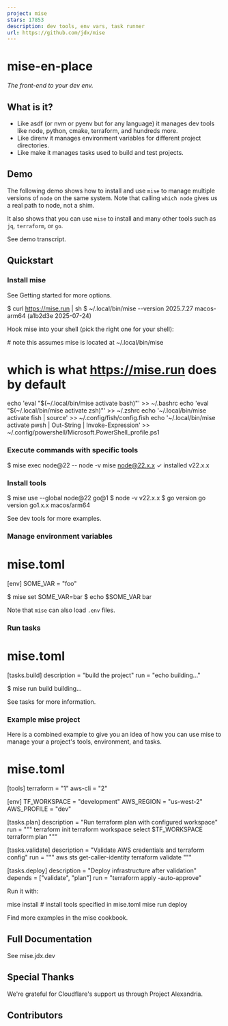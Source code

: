 ```yaml
---
project: mise
stars: 17853
description: dev tools, env vars, task runner
url: https://github.com/jdx/mise
---
```


  
mise-en-place
================

_The front-end to your dev env._

What is it?
-----------

-   Like asdf (or nvm or pyenv but for any language) it manages dev tools like node, python, cmake, terraform, and hundreds more.
-   Like direnv it manages environment variables for different project directories.
-   Like make it manages tasks used to build and test projects.

Demo
----

The following demo shows how to install and use `mise` to manage multiple versions of `node` on the same system. Note that calling `which node` gives us a real path to node, not a shim.

It also shows that you can use `mise` to install and many other tools such as `jq`, `terraform`, or `go`.

See demo transcript.

Quickstart
----------

### Install mise

See Getting started for more options.

$ curl https://mise.run | sh
$ ~/.local/bin/mise --version
2025.7.27 macos-arm64 (a1b2d3e 2025-07-24)

Hook mise into your shell (pick the right one for your shell):

\# note this assumes mise is located at ~/.local/bin/mise
# which is what https://mise.run does by default
echo 'eval "$(~/.local/bin/mise activate bash)"' >> ~/.bashrc
echo 'eval "$(~/.local/bin/mise activate zsh)"' >> ~/.zshrc
echo '~/.local/bin/mise activate fish | source' >> ~/.config/fish/config.fish
echo '~/.local/bin/mise activate pwsh | Out-String | Invoke-Expression' >> ~/.config/powershell/Microsoft.PowerShell\_profile.ps1

### Execute commands with specific tools

$ mise exec node@22 -- node -v
mise node@22.x.x ✓ installed
v22.x.x

### Install tools

$ mise use --global node@22 go@1
$ node -v
v22.x.x
$ go version
go version go1.x.x macos/arm64

See dev tools for more examples.

### Manage environment variables

# mise.toml
\[env\]
SOME\_VAR = "foo"

$ mise set SOME\_VAR=bar
$ echo $SOME\_VAR
bar

Note that `mise` can also load `.env` files.

### Run tasks

# mise.toml
\[tasks.build\]
description = "build the project"
run = "echo building..."

$ mise run build
building...

See tasks for more information.

### Example mise project

Here is a combined example to give you an idea of how you can use mise to manage your a project's tools, environment, and tasks.

# mise.toml
\[tools\]
terraform = "1"
aws-cli = "2"

\[env\]
TF\_WORKSPACE = "development"
AWS\_REGION = "us-west-2"
AWS\_PROFILE = "dev"

\[tasks.plan\]
description = "Run terraform plan with configured workspace"
run = """
terraform init
terraform workspace select $TF\_WORKSPACE
terraform plan
"""

\[tasks.validate\]
description = "Validate AWS credentials and terraform config"
run = """
aws sts get-caller-identity
terraform validate
"""

\[tasks.deploy\]
description = "Deploy infrastructure after validation"
depends = \["validate", "plan"\]
run = "terraform apply -auto-approve"

Run it with:

mise install # install tools specified in mise.toml
mise run deploy

Find more examples in the mise cookbook.

Full Documentation
------------------

See mise.jdx.dev

Special Thanks
--------------

We're grateful for Cloudflare's support us through Project Alexandria.

Contributors
------------
